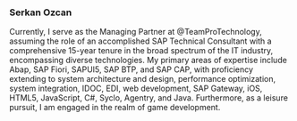 ### Serkan Ozcan
Currently, I serve as the Managing Partner at @TeamProTechnology, assuming the role of an accomplished SAP Technical Consultant with a comprehensive 15-year tenure in the broad spectrum of the IT industry, encompassing diverse technologies. My primary areas of expertise include Abap, SAP Fiori, SAPUI5, SAP BTP, and SAP CAP, with proficiency extending to system architecture and design, performance optimization, system integration, IDOC, EDI, web development, SAP Gateway, iOS, HTML5, JavaScript, C#, Syclo, Agentry, and Java. Furthermore, as a leisure pursuit, I am engaged in the realm of game development.
